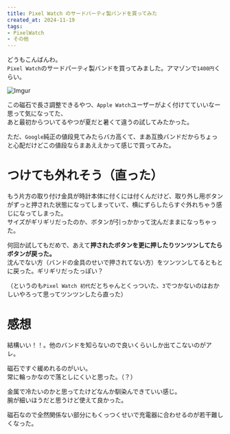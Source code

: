 ```yaml
---
title: Pixel Watch のサードパーティ製バンドを買ってみた
created_at: 2024-11-19
tags:
- PixelWatch
- その他
---
```


どうもこんばんわ。  
`Pixel Watch`のサードパーティ製バンドを買ってみました。アマゾンで`1400円`くらい。

![Imgur](https://i.imgur.com/tM7pOcV.png)

この磁石で長さ調整できるやつ、`Apple Watch`ユーザーがよく付けてていいなー思って気になってた、  
あと最初からついてるやつが夏だと暑くて違うの試してみたかった。

ただ、`Google`純正の値段見てみたらバカ高くて、まあ互換バンドだからちょっと心配だけどこの値段ならまあええかって感じで買ってみた。  

# つけても外れそう（直った）
もう片方の取り付け金具が時計本体に付くには付くんだけど、取り外し用ボタンがずっと押された状態になってしまっていて、横にずらしたらすぐ外れちゃう感じになってしまった。  
サイズがギリギリだったのか、ボタンが引っかかって沈んだままになっちゃった。

何回か試してもだめで、あえて**押されたボタンを更に押したりツンツンしてたらボタンが戻った。**  
沈んでない方（バンドの金具のせいで押されてない方）をツンツンしてるともとに戻った。ギリギリだったっぽい？

（というのも`Pixel Watch 初代`だとちゃんとくっついた、`3`でつかないのはおかしいやろって思ってツンツンしたら直った）

# 感想
結構いい！！。他のバンドを知らないので良いくらいしか出てこないのがアレ。

磁石ですぐ緩めれるのがいい。  
常に輪っかなので落としにくいと思った。（？）  

金属で冷たいのかと思ってたけどなんか馴染んできていい感じ。  
腕が細いほうだと思うけど使えて良かった。

磁石なので全然関係ない部分にもくっつくせいで充電器に合わせるのが若干難しくなった。